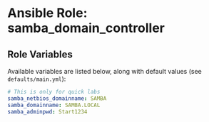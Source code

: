 # Ansible Role: samba_domain_controller

## Role Variables

Available variables are listed below, along with default values (see `defaults/main.yml`):
```yaml
# This is only for quick labs
samba_netbios_domainname: SAMBA
samba_domainname: SAMBA.LOCAL
samba_adminpwd: Start1234
```
